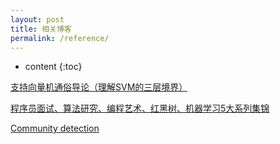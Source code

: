 ```yaml
---
layout: post
title: 相关博客
permalink: /reference/
---
```


* content
{:toc}

[支持向量机通俗导论（理解SVM的三层境界）](https://blog.csdn.net/v_JULY_v/article/details/7624837)

[程序员面试、算法研究、编程艺术、红黑树、机器学习5大系列集锦](https://blog.csdn.net/v_JULY_v/article/details/6543438)

[Community detection](https://blog.csdn.net/cmonkey_cfj/article/details/19242725)